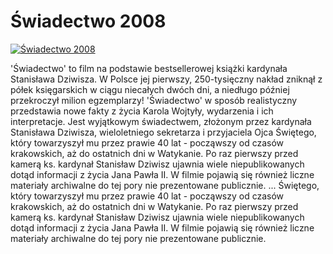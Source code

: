 Świadectwo 2008 
=============
[![Świadectwo 2008 ](http://vidos.pl/images/player.gif)](http://vidos.pl/wiadectwo-2008)

 'Świadectwo' to film na podstawie bestsellerowej książki kardynała Stanisława Dziwisza. W Polsce jej pierwszy, 250-tysięczny nakład zniknął z półek księgarskich w ciągu niecałych dwóch dni, a niedługo później przekroczył milion egzemplarzy! 'Świadectwo' w sposób realistyczny przedstawia nowe fakty z życia Karola Wojtyły, wydarzenia i ich interpretacje. Jest wyjątkowym świadectwem, złożonym przez kardynała Stanisława Dziwisza, wieloletniego sekretarza i przyjaciela Ojca Świętego, który towarzyszył mu przez prawie 40 lat - począwszy od czasów krakowskich, aż do ostatnich dni w Watykanie. Po raz pierwszy przed kamerą ks. kardynał Stanisław Dziwisz ujawnia wiele niepublikowanych dotąd informacji z życia Jana Pawła II. W filmie pojawią się również liczne materiały archiwalne do tej pory nie prezentowane publicznie.  ... Świętego, który towarzyszył mu przez prawie 40 lat - począwszy od czasów krakowskich, aż do ostatnich dni w Watykanie. Po raz pierwszy przed kamerą ks. kardynał Stanisław Dziwisz ujawnia wiele niepublikowanych dotąd informacji z życia Jana Pawła II. W filmie pojawią się również liczne materiały archiwalne do tej pory nie prezentowane publicznie.
